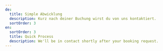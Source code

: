 ```yaml
---
de:
  title: Simple Abwicklung
  description: Kurz nach deiner Buchung wirst du von uns kontaktiert.
  sortOrder: 3
en:
  sortOrder: 3
  title: Quick Process
  description: We'll be in contact shortly after your booking request.
---
```

